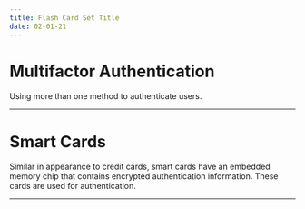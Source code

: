 ```yaml
---
title: Flash Card Set Title
date: 02-01-21
---
```


# Multifactor Authentication

Using more than one method to authenticate users.

---

# Smart Cards

Similar in appearance to credit cards, smart cards have an embedded memory chip that contains encrypted authentication information. These cards are used for authentication.

---
